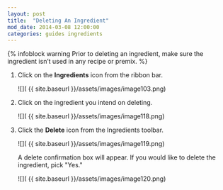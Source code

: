 ```yaml
---
layout: post
title:  "Deleting An Ingredient"
mod_date: 2014-03-08 12:00:00
categories: guides ingredients
---
```



{% infoblock warning Prior to deleting an ingredient, make sure the ingredient isn’t used in any recipe or premix. %}


1.  Click on the **Ingredients** icon from the ribbon bar.

    ![]( {{ site.baseurl }}/assets/images/image103.png)

2.  Click on the ingredient you intend on deleting.

    ![]( {{ site.baseurl }}/assets/images/image118.png)

3.  Click the **Delete** icon from the Ingredients toolbar.

    ![]( {{ site.baseurl }}/assets/images/image119.png)

    A delete confirmation box will appear. If you would like to delete the ingredient, pick "Yes."

    ![]( {{ site.baseurl }}/assets/images/image120.png)
